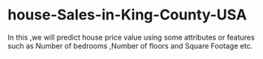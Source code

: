 # house-Sales-in-King-County-USA
In this ,we will predict house price value using some attributes or features such as Number of bedrooms ,Number of floors and Square Footage etc. 
